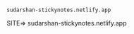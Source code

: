                                                                   sudarshan-stickynotes.netlify.app
 SITE=> sudarshan-stickynotes.netlify.app
